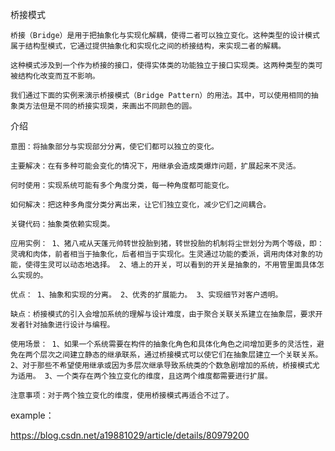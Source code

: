 桥接模式

 	桥接（Bridge）是用于把抽象化与实现化解耦，使得二者可以独立变化。这种类型的设计模式属于结构型模式，它通过提供抽象化和实现化之间的桥接结构，来实现二者的解耦。

 	这种模式涉及到一个作为桥接的接口，使得实体类的功能独立于接口实现类。这两种类型的类可被结构化改变而互不影响。

 	我们通过下面的实例来演示桥接模式（Bridge Pattern）的用法。其中，可以使用相同的抽象类方法但是不同的桥接实现类，来画出不同颜色的圆。
 	
介绍

 	意图：将抽象部分与实现部分分离，使它们都可以独立的变化。

 	主要解决：在有多种可能会变化的情况下，用继承会造成类爆炸问题，扩展起来不灵活。

 	何时使用：实现系统可能有多个角度分类，每一种角度都可能变化。

 	如何解决：把这种多角度分类分离出来，让它们独立变化，减少它们之间耦合。

 	关键代码：抽象类依赖实现类。

 	应用实例： 1、猪八戒从天蓬元帅转世投胎到猪，转世投胎的机制将尘世划分为两个等级，即：灵魂和肉体，前者相当于抽象化，后者相当于实现化。生灵通过功能的委派，调用肉体对象的功能，使得生灵可以动态地选择。 2、墙上的开关，可以看到的开关是抽象的，不用管里面具体怎么实现的。

 	优点： 1、抽象和实现的分离。 2、优秀的扩展能力。 3、实现细节对客户透明。

 	缺点：桥接模式的引入会增加系统的理解与设计难度，由于聚合关联关系建立在抽象层，要求开发者针对抽象进行设计与编程。

 	使用场景： 1、如果一个系统需要在构件的抽象化角色和具体化角色之间增加更多的灵活性，避免在两个层次之间建立静态的继承联系，通过桥接模式可以使它们在抽象层建立一个关联关系。 2、对于那些不希望使用继承或因为多层次继承导致系统类的个数急剧增加的系统，桥接模式尤为适用。 3、一个类存在两个独立变化的维度，且这两个维度都需要进行扩展。

 	注意事项：对于两个独立变化的维度，使用桥接模式再适合不过了。 	
 	
example：
	
 https://blog.csdn.net/a19881029/article/details/80979200
 	
 	
 	
 	
 	
 	
 	
 	
 	
 	
 	
 	